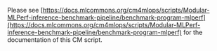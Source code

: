 Please see [https://docs.mlcommons.org/cm4mlops/scripts/Modular-MLPerf-inference-benchmark-pipeline/benchmark-program-mlperf](https://docs.mlcommons.org/cm4mlops/scripts/Modular-MLPerf-inference-benchmark-pipeline/benchmark-program-mlperf) for the documentation of this CM script.

